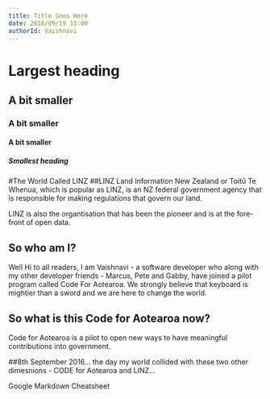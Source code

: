 ```yaml
---
title: Title Goes Here
date: 2016/09/19 15:00
authorId: Vaishnavi
---
```


# Largest heading
## A bit smaller
### A bit smaller
#### A bit smaller
##### Smallest heading
#The World Called LINZ
##LINZ
Land Information New Zealand or Toitū Te Whenua, which is popular as LINZ, is an NZ federal government agency that is responsible for making regulations that govern our land.

LINZ is also the organtisation that has been the pioneer and is at the fore-front of open data.

## So who am I?
Well Hi to all readers, I am Vaishnavi - a software developer who along with my other developer friends - Marcus, Pete and Gabby, have joined a pilot program called Code For Aotearoa. We strongly believe that keyboard is mightier than a sword and we are here to change the world.
## So what is this Code for Aotearoa now?
Code for Aotearoa is a pilot to open new ways to have meaningful contributions into government. 

##8th September 2016... the day my world collided with these two other dimesnions - CODE for Aotearoa and LINZ...


Google Markdown Cheatsheet
